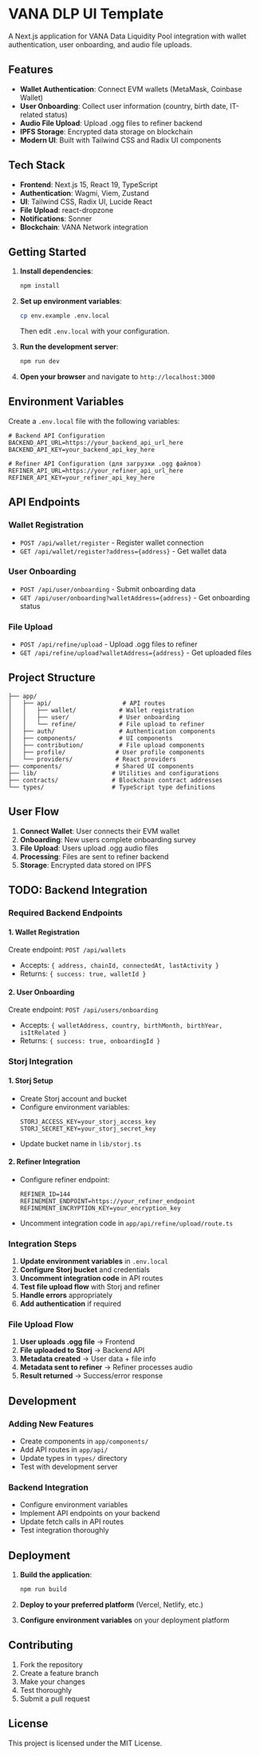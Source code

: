 # VANA DLP UI Template

A Next.js application for VANA Data Liquidity Pool integration with wallet authentication, user onboarding, and audio file uploads.

## Features

- **Wallet Authentication**: Connect EVM wallets (MetaMask, Coinbase Wallet)
- **User Onboarding**: Collect user information (country, birth date, IT-related status)
- **Audio File Upload**: Upload .ogg files to refiner backend
- **IPFS Storage**: Encrypted data storage on blockchain
- **Modern UI**: Built with Tailwind CSS and Radix UI components

## Tech Stack

- **Frontend**: Next.js 15, React 19, TypeScript
- **Authentication**: Wagmi, Viem, Zustand
- **UI**: Tailwind CSS, Radix UI, Lucide React
- **File Upload**: react-dropzone
- **Notifications**: Sonner
- **Blockchain**: VANA Network integration

## Getting Started

1. **Install dependencies**:

   ```bash
   npm install
   ```

2. **Set up environment variables**:

   ```bash
   cp env.example .env.local
   ```

   Then edit `.env.local` with your configuration.

3. **Run the development server**:

   ```bash
   npm run dev
   ```

4. **Open your browser** and navigate to `http://localhost:3000`

## Environment Variables

Create a `.env.local` file with the following variables:

```env
# Backend API Configuration
BACKEND_API_URL=https://your_backend_api_url_here
BACKEND_API_KEY=your_backend_api_key_here

# Refiner API Configuration (для загрузки .ogg файлов)
REFINER_API_URL=https://your_refiner_api_url_here
REFINER_API_KEY=your_refiner_api_key_here
```

## API Endpoints

### Wallet Registration

- `POST /api/wallet/register` - Register wallet connection
- `GET /api/wallet/register?address={address}` - Get wallet data

### User Onboarding

- `POST /api/user/onboarding` - Submit onboarding data
- `GET /api/user/onboarding?walletAddress={address}` - Get onboarding status

### File Upload

- `POST /api/refine/upload` - Upload .ogg files to refiner
- `GET /api/refine/upload?walletAddress={address}` - Get uploaded files

## Project Structure

```
├── app/
│   ├── api/                    # API routes
│   │   ├── wallet/            # Wallet registration
│   │   ├── user/              # User onboarding
│   │   └── refine/            # File upload to refiner
│   ├── auth/                  # Authentication components
│   ├── components/            # UI components
│   ├── contribution/          # File upload components
│   ├── profile/              # User profile components
│   └── providers/            # React providers
├── components/               # Shared UI components
├── lib/                     # Utilities and configurations
├── contracts/               # Blockchain contract addresses
└── types/                   # TypeScript type definitions
```

## User Flow

1. **Connect Wallet**: User connects their EVM wallet
2. **Onboarding**: New users complete onboarding survey
3. **File Upload**: Users upload .ogg audio files
4. **Processing**: Files are sent to refiner backend
5. **Storage**: Encrypted data stored on IPFS

## TODO: Backend Integration

### Required Backend Endpoints

#### 1. Wallet Registration

Create endpoint: `POST /api/wallets`

- Accepts: `{ address, chainId, connectedAt, lastActivity }`
- Returns: `{ success: true, walletId }`

#### 2. User Onboarding

Create endpoint: `POST /api/users/onboarding`

- Accepts: `{ walletAddress, country, birthMonth, birthYear, isItRelated }`
- Returns: `{ success: true, onboardingId }`

### Storj Integration

#### 1. Storj Setup

- Create Storj account and bucket
- Configure environment variables:
  ```env
  STORJ_ACCESS_KEY=your_storj_access_key
  STORJ_SECRET_KEY=your_storj_secret_key
  ```
- Update bucket name in `lib/storj.ts`

#### 2. Refiner Integration

- Configure refiner endpoint:
  ```env
  REFINER_ID=144
  REFINEMENT_ENDPOINT=https://your_refiner_endpoint
  REFINEMENT_ENCRYPTION_KEY=your_encryption_key
  ```
- Uncomment integration code in `app/api/refine/upload/route.ts`

### Integration Steps

1. **Update environment variables** in `.env.local`
2. **Configure Storj bucket** and credentials
3. **Uncomment integration code** in API routes
4. **Test file upload flow** with Storj and refiner
5. **Handle errors** appropriately
6. **Add authentication** if required

### File Upload Flow

1. **User uploads .ogg file** → Frontend
2. **File uploaded to Storj** → Backend API
3. **Metadata created** → User data + file info
4. **Metadata sent to refiner** → Refiner processes audio
5. **Result returned** → Success/error response

## Development

### Adding New Features

- Create components in `app/components/`
- Add API routes in `app/api/`
- Update types in `types/` directory
- Test with development server

### Backend Integration

- Configure environment variables
- Implement API endpoints on your backend
- Update fetch calls in API routes
- Test integration thoroughly

## Deployment

1. **Build the application**:

   ```bash
   npm run build
   ```

2. **Deploy to your preferred platform** (Vercel, Netlify, etc.)

3. **Configure environment variables** on your deployment platform

## Contributing

1. Fork the repository
2. Create a feature branch
3. Make your changes
4. Test thoroughly
5. Submit a pull request

## License

This project is licensed under the MIT License.
